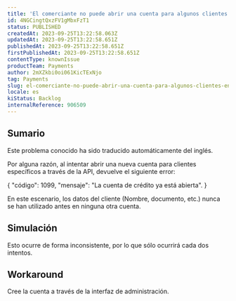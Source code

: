```yaml
---
title: 'El comerciante no puede abrir una cuenta para algunos clientes en la API de crédito de clientes.'
id: 4NGCingtQxzFV1gMbxFzT1
status: PUBLISHED
createdAt: 2023-09-25T13:22:58.063Z
updatedAt: 2023-09-25T13:22:58.651Z
publishedAt: 2023-09-25T13:22:58.651Z
firstPublishedAt: 2023-09-25T13:22:58.651Z
contentType: knownIssue
productTeam: Payments
author: 2mXZkbi0oi061KicTExNjo
tag: Payments
slug: el-comerciante-no-puede-abrir-una-cuenta-para-algunos-clientes-en-la-api-de-credito-de-clientes
locale: es
kiStatus: Backlog
internalReference: 906509
---
```


## Sumario

<div class="alert alert-info">
  <p>Este problema conocido ha sido traducido automáticamente del inglés.</p>
</div>


Por alguna razón, al intentar abrir una nueva cuenta para clientes específicos a través de la API, devuelve el siguiente error:

{
"código": 1099,
"mensaje": "La cuenta de crédito ya está abierta".
}


En este escenario, los datos del cliente (Nombre, documento, etc.) nunca se han utilizado antes en ninguna otra cuenta.


##

## Simulación


Esto ocurre de forma inconsistente, por lo que sólo ocurrirá cada dos intentos.



## Workaround


Cree la cuenta a través de la interfaz de administración.





